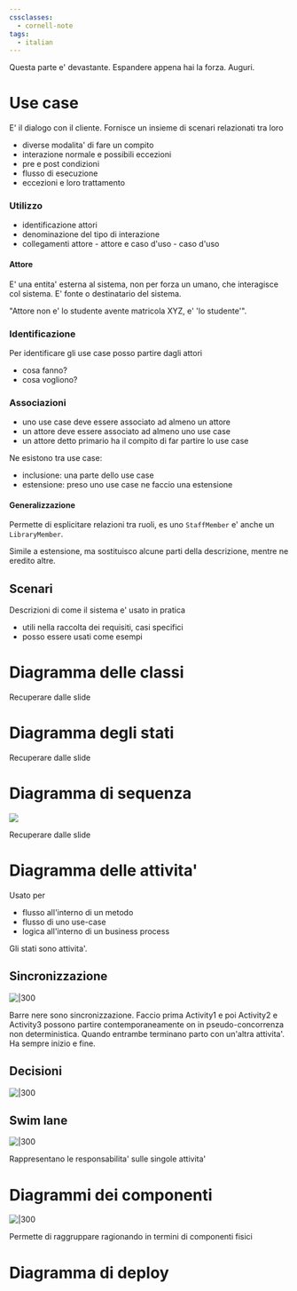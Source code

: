 ```yaml
---
cssclasses:
  - cornell-note
tags:
  - italian
---
```


Questa parte e' devastante.
Espandere appena hai la forza. Auguri.

# Use case

E' il dialogo con il cliente.
Fornisce un insieme di scenari relazionati tra loro

* diverse modalita' di fare un compito
* interazione normale e possibili eccezioni
* pre e post condizioni
* flusso di esecuzione
* eccezioni e loro trattamento

### Utilizzo

* identificazione attori
* denominazione del tipo di interazione
* collegamenti attore - attore e caso d'uso - caso d'uso

#### Attore

E' una entita' esterna al sistema, non per forza un umano, che interagisce col sistema.
E' fonte o destinatario del sistema.

"Attore non e' lo studente avente matricola XYZ, e' 'lo studente'".

### Identificazione

Per identificare gli use case posso partire dagli attori
* cosa fanno?
* cosa vogliono?

### Associazioni

* uno use case deve essere associato ad almeno un attore
* un attore deve essere associato ad almeno uno use case
* un attore detto primario ha il compito di far partire lo use case

Ne esistono tra use case:
* inclusione: una parte dello use case
* estensione: preso uno use case ne faccio una estensione

#### Generalizzazione

Permette di esplicitare relazioni tra ruoli, es uno `StaffMember` e' anche un `LibraryMember`.

Simile a estensione, ma sostituisco alcune parti della descrizione, mentre ne eredito altre.

## Scenari

Descrizioni di come il sistema e' usato in pratica

* utili nella raccolta dei requisiti, casi specifici
* posso essere usati come esempi

# Diagramma delle classi

Recuperare dalle slide

# Diagramma degli stati

Recuperare dalle slide

# Diagramma di sequenza

![](sequence-diagram.png)

Recuperare dalle slide

# Diagramma delle attivita'

Usato per 
* flusso all'interno di un metodo
* flusso di uno use-case
* logica all'interno di un business process

Gli stati sono attivita'.

## Sincronizzazione

![|300](uml-sincronizzazione.png)

Barre nere sono sincronizzazione.
Faccio prima Activity1 e poi Activity2 e Activity3 possono partire contemporaneamente on in pseudo-concorrenza non deterministica.
Quando entrambe terminano parto con un'altra attivita'.
Ha sempre inizio e fine.

## Decisioni

![|300](uml-decisioni.png)

## Swim lane

![|300](uml-swimlane.png)

Rappresentano le responsabilita' sulle singole attivita'

# Diagrammi dei componenti

![|300](component-diagram.png)

Permette di raggruppare ragionando in termini di componenti fisici

# Diagramma di deploy